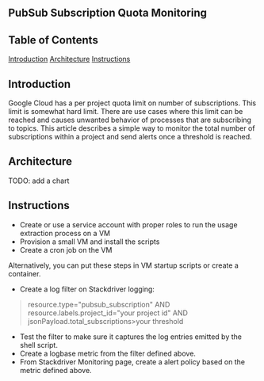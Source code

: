 
 ## PubSub Subscription Quota Monitoring
 
 ## Table of Contents
 <!-- TOC -->
  [Introduction](#Introduction) 
  [Architecture](#Architecture) 
  [Instructions](#CodeHere)
  <!-- TOC -->
  

## Introduction
Google Cloud has a per project quota limit on number of subscriptions. This limit is somewhat hard limit. There are use cases where this limit can be reached and causes unwanted behavior of processes that are subscribing to topics. This article describes a simple way to monitor the total number of subscriptions within a project and send alerts once a threshold is reached.

## Architecture
TODO: add a chart

## Instructions

 - Create or use a service account with proper roles to run the usage extraction process on a VM
 - Provision a small VM and install the scripts
 - Create a cron job on the VM

Alternatively, you can put these steps in VM startup scripts or create a container.

- Create a log filter on Stackdriver logging:
> resource.type="pubsub_subscription" AND resource.labels.project_id="your project id" AND jsonPayload.total_subscriptions>your threshold

- Test the filter to make sure it captures the log entries emitted by the shell script.
- Create a logbase metric from the filter defined above.
- From Stackdriver Monitoring page, create a alert policy based on the metric defined above.
